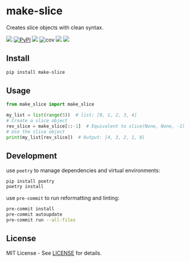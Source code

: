 # make-slice

Creates slice objects with clean syntax.

![](https://img.shields.io/github/license/0x00-pl/make_slice.svg)
[![PyPI](https://img.shields.io/pypi/v/make-slice?logo=pypi&label=PyPI%20package)](https://pypi.org/project/make-slice/)
![](https://img.shields.io/github/release/0x00-pl/make_slice)
![cov](https://0x00-pl.github.io/make_slice/badges/coverage.svg)
![](https://img.shields.io/github/issues/0x00-pl/make_slice)
![](https://img.shields.io/github/stars/0x00-pl/make_slice)

## Install

```bash
pip install make-slice
```

## Usage

```python
from make_slice import make_slice

my_list = list(range(5))  # list: [0, 1, 2, 3, 4]
# Create a slice object
rev_slice = make_slice[::-1]  # Equivalent to slice(None, None, -1)
# Use the slice object
print(my_list[rev_slice])  # Output: [4, 3, 2, 1, 0]
```

## Development

use `poetry` to manage dependencies and virtual environments:

```bash
pip install poetry
poetry install
```

use `pre-commit` to run reformatting and linting:

```bash
pre-commit install
pre-commit autoupdate
pre-commit run --all-files
```

## License

MIT License - See [LICENSE](LICENSE) for details.
